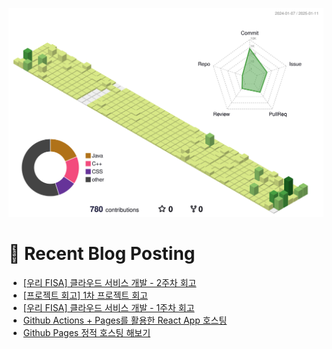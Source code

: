 
![](./profile-3d-contrib/profile-green-animate.svg)



# 🤖 Recent Blog Posting 
<!-- BLOG-POST-LIST:START -->
- [[우리 FISA] 클라우드 서비스 개발 - 2주차 회고](https://velog.io/@sengjun0624/%EC%9A%B0%EB%A6%AC-FISA-%ED%81%B4%EB%9D%BC%EC%9A%B0%EB%93%9C-%EC%84%9C%EB%B9%84%EC%8A%A4-%EA%B0%9C%EB%B0%9C-2%EC%A3%BC%EC%B0%A8-%ED%9A%8C%EA%B3%A0)
- [[프로젝트 회고] 1차 프로젝트 회고](https://velog.io/@sengjun0624/%ED%94%84%EB%A1%9C%EC%A0%9D%ED%8A%B8-%ED%9A%8C%EA%B3%A0-1%EC%B0%A8-%ED%94%84%EB%A1%9C%EC%A0%9D%ED%8A%B8-%ED%9A%8C%EA%B3%A0)
- [[우리 FISA]  클라우드 서비스  개발 - 1주차 회고](https://velog.io/@sengjun0624/%EC%9A%B0%EB%A6%AC-FISA-%ED%81%B4%EB%9D%BC%EC%9A%B0%EB%93%9C-%EC%84%9C%EB%B9%84%EC%8A%A4-%EA%B0%9C%EB%B0%9C-1%EC%A3%BC%EC%B0%A8-%ED%9A%8C%EA%B3%A0)
- [Github Actions + Pages를 활용한 React App 호스팅](https://velog.io/@sengjun0624/GitHub-Actions%EB%A5%BC-%ED%86%B5%ED%95%9C-CICD-%EC%B0%8D%EB%A8%B9%ED%95%98%EA%B8%B0)
- [Github Pages 정적 호스팅 해보기](https://velog.io/@sengjun0624/Github-Pages-%EC%A0%95%EC%A0%81-%ED%98%B8%EC%8A%A4%ED%8C%85-%ED%95%B4%EB%B3%B4%EA%B8%B0)
<!-- BLOG-POST-LIST:END -->
